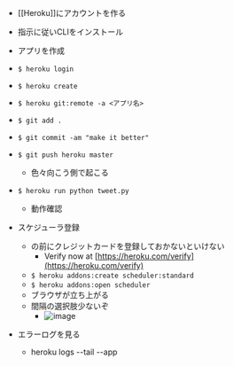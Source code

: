 
- [[Heroku]]にアカウントを作る
- 指示に従いCLIをインストール
- アプリを作成
- `$ heroku login`
- `$ heroku create`

- `$ heroku git:remote -a <アプリ名>`
- `$ git add .`
- `$ git commit -am "make it better"`
- `$ git push heroku master`
    - 色々向こう側で起こる

- `$ heroku run python tweet.py`
    - 動作確認

- スケジューラ登録
    - の前にクレジットカードを登録しておかないといけない
        - Verify now at [https://heroku.com/verify](https://heroku.com/verify)
    - `$ heroku addons:create scheduler:standard`
    - `$ heroku addons:open scheduler`
    - ブラウザが立ち上がる
    - 間隔の選択肢少ないぞ
        - ![image](https://gyazo.com/69fe020405cc736c2a2ed8362caebd0d/thumb/1000)
- エラーログを見る
    - heroku logs --tail --app <app-name>
